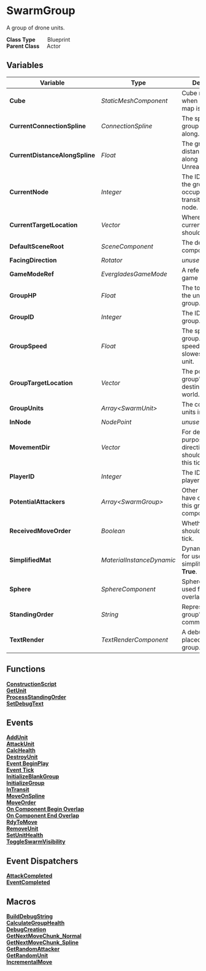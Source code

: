 # SwarmGroup
A group of drone units.

**Class Type**&nbsp; &nbsp; &nbsp; &nbsp; Blueprint  
**Parent Class** &nbsp; &nbsp; Actor  

## Variables
|Variable                       |Type                       |Description                                                                |
|-------------------------------|---------------------------|---------------------------------------------------------------------------|
|**Cube**                       |*StaticMeshComponent*      |Cube mesh used when simplified map is **True**.                            |
|**CurrentConnectionSpline**    |*ConnectionSpline*         |The spline the group is moving along.                                      |
|**CurrentDistanceAlongSpline** |*Float*                    |The group's distance traveled along a spline in Unreal units.              |
|**CurrentNode**                |*Integer*                  |The ID of the node the group occupies or, if in transit, the source node.  |
|**CurrentTargetLocation**      |*Vector*                   |Where the group's current position should be this tick.                    |
|**DefaultSceneRoot**           |*SceneComponent*           |The default root component.                                                |
|**FacingDirection**            |*Rotator*                  |*unused*                                                                   |
|**GameModeRef**                |*EvergladesGameMode*       |A reference to the game mode.                                              |
|**GroupHP**                    |*Float*                    |The total health of the units in the group.                                |
|**GroupID**                    |*Integer*                  |The ID of the group.                                                       |
|**GroupSpeed**                 |*Float*                    |The speed of the group. Equal to the speed of the slowest member unit.     |
|**GroupTargetLocation**        |*Vector*                   |The position of the group's travel destination in the world.               |
|**GroupUnits**                 |*Array\<SwarmUnit\>*       |The collection of units in the group.                                      |
|**InNode**                     |*NodePoint*                |*unused*                                                                   |
|**MovementDir**                |*Vector*                   |For debugging purposes, the direction the group should be moving this tick.|
|**PlayerID**                   |*Integer*                  |The ID of the player.                                                      |
|**PotentialAttackers**         |*Array\<SwarmGroup\>*      |Other groups that have overlapped this group's sphere component.*unused*   |
|**ReceivedMoveOrder**          |*Boolean*                  |Whether the group should move this tick.                                   |
|**SimplifiedMat**              |*MaterialInstanceDynamic*  |Dynamic material for use when simplified map is **True**.                  |
|**Sphere**                     |*SphereComponent*          |Sphere component used for overlapping.                                     |
|**StandingOrder**              |*String*                   |Represents the group's current command.                                    |
|**TextRender**                 |*TextRenderComponent*      |A debug text placed over the group.                                        |


## Functions
[**ConstructionScript**](../../Methods/ClientMethods/ConstructionScript_SwarmGroup.md)  
[**GetUnit**](../../Methods/ClientMethods/GetUnit_SwarmGroup.md)  
[**ProcessStandingOrder**](../../Methods/ClientMethods/ProcessStandingOrder.md)  
[**SetDebugText**](../../Methods/ClientMethods/SetDebugText.md)  

## Events
[**AddUnit**](../../Events/AddUnit_SwarmGroup.md)  
[**AttackUnit**](../../Events/AttackUnit.md)  
[**CalcHealth**](../../Events/CalcHealth.md)  
[**DestroyUnit**](../../Events/DestroyUnit.md)  
[**Event BeginPlay**](../../Events/BeginPlay_SwarmGroup.md)  
[**Event Tick**](../../Events/Tick_SwarmGroup.md)  
[**InitializeBlankGroup**](../../Events/InitializeBlankGroup.md)  
[**InitializeGroup**](../../Events/InitializeGroup.md)  
[**InTransit**](../../Events/InTransit.md)  
[**MoveOnSpline**](../../Events/MoveOnSpline.md)  
[**MoveOrder**](../../Events/MoveOrder.md)  
[**On Component Begin Overlap**](../../Events/ComponentBeginOverlap_SwarmGroup.md)  
[**On Component End Overlap**](../../Events/ComponentEndOverlap_SwarmGroup.md)  
[**RdyToMove**](../../Events/RdyToMove.md)  
[**RemoveUnit**](../../Events/RemoveUnit.md)  
[**SetUnitHealth**](../../Events/SetUnitHealth.md)  
[**ToggleSwarmVisibility**](../../Events/ToggleSwarmVisibility.md)

## Event Dispatchers
[**AttackCompleted**](../../Dispatchers/AttackCompleted.md)  
[**EventCompleted**](../../Dispatchers/EventCompleted.md)  

## Macros
[**BuildDebugString**](../../Macros/BuildDebugString.md)  
[**CalculateGroupHealth**](../../Macros/CalculateGroupHealth.md)  
[**DebugCreation**](../../Macros/DebugCreation.md)  
[**GetNextMoveChunk_Normal**](../../Macros/GetNextMoveChunk_Normal.md)  
[**GetNextMoveChunk_Spline**](../../Macros/GetNextMoveChunk_Spline.md)  
[**GetRandomAttacker**](../../Macros/GetRandomAttacker.md)  
[**GetRandomUnit**](../../Macros/GetRandomUnit.md)  
[**IncrementalMove**](../../Macros/IncrementalMove.md)  
